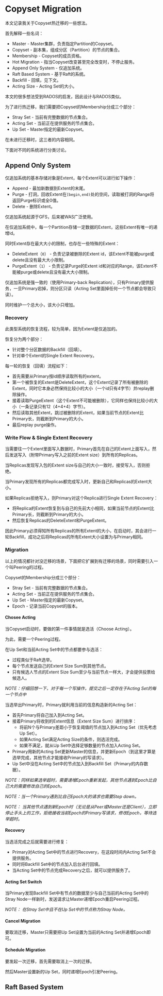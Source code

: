 # Copyset Migration

本文记录我关于Copyset热迁移的一些想法。

首先解释一些名词：
* Master - Master集群，负责指定Partition的Copyset。
* Copyset - 副本集，组成分区（Partition）的节点的集合。
* Membership - Copyset的成员资格。
* Hot Migration - 指当Copyset改变甚至完全改变时，不停止服务。
* Append Only System - 仅追加系统。
* Raft Based System - 基于Raft的系统。
* Backfill - 回填，见下文。
* Acting Size - Acting Set的大小。

本文的很多想法受到RADOS的启发，因此设计与RADOS类似。

为了进行热迁移，我们需要把Copyset的Membership分成三个部分：
* Stray Set - 当前有完整数据的节点集合。
* Acting Set - 当前正在提供服务的节点集合。
* Up Set - Master指定的最新Copyset。

在未进行迁移时，这三者的内容相同。

下面对不同的系统进行分类讨论。

## Append Only System

仅追加系统的基本存储对象是Extent，每个Extent可以进行如下操作：
* Append - 最加新数据到Extent的末尾。
* Purge - 打洞，回收Extent在`[begin,end)`处的空间，读取被打洞的Range将返回Purge标识或全0值。
* Delete - 删除Extent。

仅追加系统起源于GFS，后来被WAS广泛使用。

在仅追加系统中，每一个Partition存储一定数据的Extent，这些Extent有唯一的递增id。

同时Extent存在最大大小的限制，也存在一些特殊的Extent：
* DeleteExtent（`0`） - 负责记录被删除的Extent id，该Extent不能被purge或delete且没有最大大小限制。
* PurgeExtent（`1`） - 负责记录Purge的Extent id和对应的Range，该Extent不能被purge或delete且没有最大大小限制。

仅追加系统是强一致的（使用Primary-back Replication），只有Primary提供服务，一旦Primary宕掉，则分区只读（Acting Set里面掉任何一个节点都会导致只读）。

同时维护一个总大小，该大小只增加。

### Recovery

此类型系统的恢复流程，较为简单，因为Extent是仅追加的。

恢复分为两个部分：
* 针对整个分区数据的Backfill（回填）。
* 针对单个Extent的Single Extent Recovery。

每一轮的恢复（回填）流程如下：
* 首先需要从Primary按id顺序读取所有的extent。
* 第一个被恢复的Extent是DeleteExtent，这个Extent记录了所有被删除的Extent，同时它本身必然保持比较小的大小（一个id只有4字节）并replay删除操作。
* 接着读取PurgeExtent（这个Extent不可能被删除），它同样也保持比较小的大小（一条记录只有12（4+4+4）字节）。
* 然后读取其他Extent，跳过被删除的Extent，如果当前节点的Extent比Primary长，则截断到Primary的大小。
* 最后replay purge操作。

### Write Flow & Single Extent Recovery

当需要往一个Extent里面写入数据时，Primary首先在自己的Extent上面写入，然后发送写入（附带Primary写入之前的Extent size）到所有的Replicas。

当Replicas发现写入包的Extent size与自己的大小一致时，接受写入，否则拒绝。

当Primary发现所有的Replicas都完成写入时，更新自己和Replicas的Extent大小。

如果Replicas拒绝写入，则Primary对这个Replica进行Single Extent Recovery：
* 将Replica的Extent恢复到与自己的先前大小相同，如果当前节点的Extent比Primary长，则截断到Primary的大小。
* 然后恢复Replicas的DeleteExtent和PurgeExtent。

因此Primary必须得知所有Replicas的所有Extent的大小，在启动时，其会进行一轮Backfill，成功之后将Replicas的所有Extent大小设置为与Primary相同。

### Migration

以上的情况都针对没迁移的场景，下面把它扩展到有迁移的场景，同时需要引入一个叫Peering的过程。

Copyset的Membership分成三个部分：
* Stray Set - 当前有完整数据的节点集合。
* Acting Set - 当前正在提供服务的节点集合。
* Up Set - Master指定的最新Copyset。
* Epoch - 记录当前Copyset的版本。

#### Chosee Acting

当Copyset启动时，要做的第一件事情就是选活（Choose Acting）。

为此，需要一个Peering过程。

在Up Set和当前Acting Set中的节点都要参与选活：
* 过程类似于Raft选举。
* 每个节点发送自己的Extent Size Sum到其他节点。
* 只有候选人节点的Extent Size Sum至少与当前节点一样大，才会提供投票给候选人。

*NOTE：仔细回想一下，对于每一个写操作，提交之后一定存在于Acting Set的每一个节点中*

当选举出Primary时，Primary就利用当前的信息构造新的Acting Set：
* 首先Primary将自己加入到Acting Set。
* 接着Primary将收到的Extent信息（Extent Size Sum）进行排序：
  * 将前N个与Primary差距小于恢复阈值的节点加入到Acting Set（优先考虑Up Set）。
  * 如果Acting Set满足Acting Size的条件，则选活完成。
  * 如果不满足，就从Up Set中选择足够数量的节点加入Acting Set。
* Primary用新的Acting Set更新Master的信息，并更新Epoch（到这里才算是选举完成，其他节点才能接收Primary的写请求）。
* Up Set中没在Acting Set中的节点加入到Backfill Set（Primary的内存数据）。

*NOTE：同样如果选举超时，需要递增Epoch重新发起，其他节点遇到Epoch比自己大的需要修改自己的Epoch。*

*NOTE：当一个Primary遇到比自己Epoch大的请求也需要Step down。*

*NOTE： 当其他节点遇到新Epoch时（无论是从Peer或Master还是Client），立即停止手头上的工作，拒绝接收当前Epoch的Primary写请求，修改Epoch，等待选举超时。*

#### Recovery

当选活完成之后就需要进行修复：
* Primary对Acting Set中的节点进行Recovery，在这段时间内Acting Set不会提供服务。
* 同时将Backfill Set中的节点加入后台进行回填。
* 当Acting Set中的节点完成Recovery之后，就可以提供服务了。

#### Acting Set Switch

当Primary发现Backfill Set中有节点的数据至少与自己当前的Acting Set中的Stray Node一样新时，发送请求让Master递增Epoch重启Peering过程。

*NOTE： 在Stray Set中且不在Up Set中的节点称为Stray Node。*

#### Cancel Migration

要取消迁移，Master只需要把Up Set设置为当前的Acting Set并递增Epoch即可。

#### Schedule Migration

要发起一次迁移，首先需要取消上一次的迁移。

然后Master设置新的Up Set，同时递增Epoch引发Peering。

## Raft Based System
